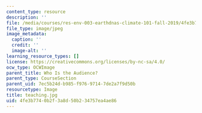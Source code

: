 ```yaml
---
content_type: resource
description: ''
file: /media/courses/res-env-003-earthdnas-climate-101-fall-2019/4fe3b7740b2f3a8d50b234757ea4ae86_teaching.jpg
file_type: image/jpeg
image_metadata:
  caption: ''
  credit: ''
  image-alt: ''
learning_resource_types: []
license: https://creativecommons.org/licenses/by-nc-sa/4.0/
ocw_type: OCWImage
parent_title: Who Is the Audience?
parent_type: CourseSection
parent_uid: 7ec5b24d-b985-f976-9714-7de2a7f9d50b
resourcetype: Image
title: teaching.jpg
uid: 4fe3b774-0b2f-3a8d-50b2-34757ea4ae86
---
```

